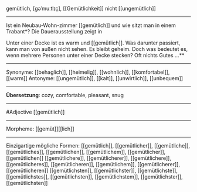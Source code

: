 gemütlich, [ɡəˈmuːtlɪç], [[Gemütlichkeit]]
nicht [[ungemütlich]]

---
Ist ein Neubau-Wohn-zimmer [[gemütlich]] und wie sitzt man in einem Trabant*? Die Dauerausstellung zeigt in

Unter einer Decke ist es warm und [[gemütlich]]. Was darunter passiert, kann man von außen nicht sehen. Es bleibt geheim. Doch was bedeutet es, wenn mehrere Personen unter einer Decke stecken? Oft nichts Gutes …**  


---
Synonyme: [[behaglich]], [[heimelig]], [[wohnlich]], [[komfortabel]], [[warm]]
Antonyme: [[ungemütlich]], [[kalt]], [[unwirtlich]], [[unbequem]]

---
**Übersetzung**:
cozy, comfortable, pleasant, snug

---
#Adjective [[gemütlich]]

---
Morpheme:
[[gemüt]][[lich]]

---


Einzigartige mögliche Formen: 
[[gemütlich]], [[gemütlicher]], [[gemütliche]], [[gemütliches]], [[gemütlichen]], [[gemütlichem]], [[gemütlicher]], [[gemütlichen]]
[[gemütlichere]], [[gemütlicherer]], [[gemütlichere]], [[gemütlicheres]], [[gemütlicheren]], [[gemütlichem]], [[gemütlicherer]], [[gemütlicheren]]
[[gemütlichsten]], [[gemütlichster]], [[gemütlichste]], [[gemütlichstes]], [[gemütlichsten]], [[gemütlichstem]], [[gemütlichster]], [[gemütlichsten]]
